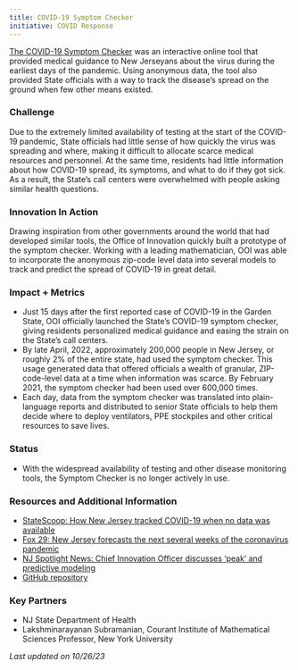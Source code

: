 ```yaml
---
title: COVID-19 Symptom Checker
initiative: COVID Response
---
```


[The COVID-19 Symptom Checker](https://innovation.nj.gov/assets/images/symptom-checker.png) was an interactive online tool that provided medical guidance to New Jerseyans about the virus during the earliest days of the pandemic. Using anonymous data, the tool also provided State officials with a way to track the disease’s spread on the ground when few other means existed.

### Challenge

Due to the extremely limited availability of testing at the start of the COVID-19 pandemic, State officials had little sense of how quickly the virus was spreading and where, making it difficult to allocate scarce medical resources and personnel. At the same time, residents had little information about how COVID-19 spread, its symptoms, and what to do if they got sick. As a result, the State’s call centers were overwhelmed with people asking similar health questions.

### Innovation In Action

Drawing inspiration from other governments around the world that had developed similar tools, the Office of Innovation quickly built a prototype of the symptom checker. Working with a leading mathematician, OOI was able to incorporate the anonymous zip-code level data into several models to track and predict the spread of COVID-19 in great detail.

### Impact \+ Metrics

* Just 15 days after the first reported case of COVID-19 in the Garden State, OOI officially launched the State’s COVID-19 symptom checker, giving residents personalized medical guidance and easing the strain on the State’s call centers.  
* By late April, 2022, approximately 200,000 people in New Jersey, or roughly 2% of the entire state, had used the symptom checker. This usage generated data that offered officials a wealth of granular, ZIP-code-level data at a time when information was scarce. By February 2021, the symptom checker had been used over 600,000 times.  
* Each day, data from the symptom checker was translated into plain-language reports and distributed to senior State officials to help them decide where to deploy ventilators, PPE stockpiles and other critical resources to save lives.

### Status

* With the widespread availability of testing and other disease monitoring tools, the Symptom Checker is no longer actively in use.

### Resources and Additional Information

* [StateScoop: How New Jersey tracked COVID-19 when no data was available](https://statescoop.com/new-jersey-covid-19-data-symptom-checker/)  
* [Fox 29: New Jersey forecasts the next several weeks of the coronavirus pandemic](https://www.fox29.com/news/new-jersey-forecasts-the-next-several-weeks-of-the-coronavirus-pandemic)  
* [NJ Spotlight News: Chief Innovation Officer discusses ‘peak’ and predictive modeling](https://www.njspotlight.com/video/chief-innovation-officer-discusses-peak-and-predictive-modeling/)  
* [GitHub repository](https://github.com/newjersey/cv-self-assessment-njhealth)

### Key Partners

* NJ State Department of Health  
* Lakshminarayanan Subramanian, Courant Institute of Mathematical Sciences Professor, New York University

*Last updated on 10/26/23*
